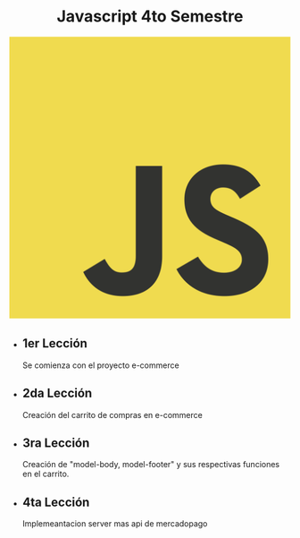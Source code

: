 
<div align="center">
<H1>Javascript  4to Semestre</H1>
</div>

![Logo JS](https://github.com/ezequielmariscal/AlmacenamientoImg/blob/main/14%20-%20Logo%20JS.png)

- ## 1er Lección
   Se comienza con el proyecto e-commerce
- ## 2da Lección
  Creación del carrito de compras en e-commerce
- ## 3ra Lección
  Creación de "model-body, model-footer" y sus respectivas funciones en el carrito.
- ## 4ta Lección
  Implemeantacion server mas api de mercadopago

